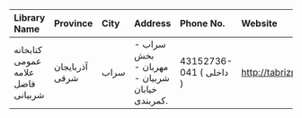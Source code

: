 | Library Name                      | Province       | City   | Address                                                                | Phone No.               | Website            |
|:----------------------------------|:---------------|:-------|:-----------------------------------------------------------------------|:------------------------|:-------------------|
| كتابخانه عمومی علامه فاضل شربيانى | آذربایجان شرقی | سراب   | سراب - بخش مهربان - شربيان - خيابان كمربندى.                           | 43152736-041 ( داخلی  ) | http://tabrizpl.ir |